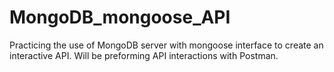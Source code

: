 # MongoDB_mongoose_API
Practicing the use of MongoDB server with mongoose interface to create an interactive API. Will be preforming API interactions with Postman.
